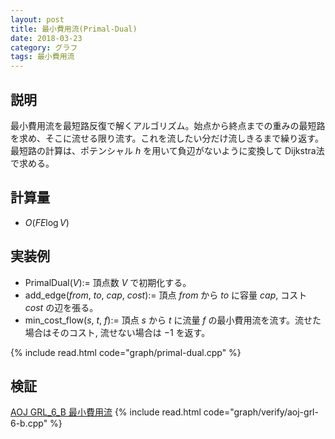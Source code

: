 ```yaml
---
layout: post
title: 最小費用流(Primal-Dual)
date: 2018-03-23
category: グラフ
tags: 最小費用流
---
```


## 説明
最小費用流を最短路反復で解くアルゴリズム。始点から終点までの重みの最短路を求め、そこに流せる限り流す。これを流したい分だけ流しきるまで繰り返す。最短路の計算は、ポテンシャル $h$ を用いて負辺がないように変換して Dijkstra法 で求める。

## 計算量
* $O(FE \log V)$

## 実装例

* PrimalDual($V$):= 頂点数 $V$ で初期化する。
* add_edge($from$, $to$, $cap$, $cost$):= 頂点 $from$ から $to$ に容量 $cap$, コスト $cost$ の辺を張る。
* min_cost_flow($s$, $t$, $f$):= 頂点 $s$ から $t$ に流量 $f$ の最小費用流を流す。流せた場合はそのコスト, 流せない場合は $-1$ を返す。

{% include read.html  code="graph/primal-dual.cpp" %}

## 検証

[AOJ GRL_6_B 最小費用流](http://judge.u-aizu.ac.jp/onlinejudge/description.jsp?id=GRL_6_B&lang=jp)
{% include read.html code="graph/verify/aoj-grl-6-b.cpp" %}
